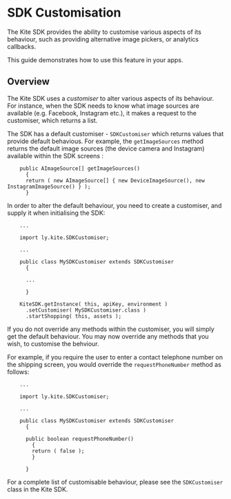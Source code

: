 # SDK Customisation

The Kite SDK provides the ability to customise various aspects of its behaviour, such as providing alternative image pickers, or analytics callbacks.

This guide demonstrates how to use this feature in your apps.


## Overview

The Kite SDK uses a *customiser* to alter various aspects of its behaviour. For instance, when the SDK needs to know what image sources are available (e.g. Facebook, Instagram etc.), it makes a request to the customiser, which returns a list.

The SDK has a default customiser - `SDKCustomiser` which returns values that provide default behavious. For example, the `getImageSources` method returns the default image sources (the device camera and Instagram) available within the SDK screens :

```
    public AImageSource[] getImageSources()
      {
      return ( new AImageSource[] { new DeviceImageSource(), new InstagramImageSource() } );
      }
```

In order to alter the default behaviour, you need to create a customiser, and supply it when initialising the SDK:


```
    ...

    import ly.kite.SDKCustomiser;

    ...

    public class MySDKCustomiser extends SDKCustomiser
      {

      ...

      }
```

```
    KiteSDK.getInstance( this, apiKey, environment )
      .setCustomiser( MySDKCustomiser.class )
      .startShopping( this, assets );
```

If you do not override any methods within the customiser, you will simply get the default behaviour. You may now override any methods that you wish, to customise the behviour.

For example, if you require the user to enter a contact telephone number on the shipping screen, you would override the `requestPhoneNumber` method as follows:

```
    ...

    import ly.kite.SDKCustomiser;

    ...

    public class MySDKCustomiser extends SDKCustomiser
      {

      public boolean requestPhoneNumber()
        {
        return ( false );
        }

      }
```

For a complete list of customisable behaviour, please see the `SDKCustomiser` class in the Kite SDK.

